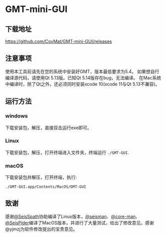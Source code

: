 # GMT-mini-GUI

## 下载地址

https://github.com/CovMat/GMT-mini-GUI/releases

## 注意事项

使用本工具前请先在您的系统中安装好GMT，版本最低要求为5.4。
如果想自行编译源代码，请使用Qt 5.13版。已知Qt 5.14版存在bug，无法编译。
在Mac系统中编译时，除了Qt之外，还必须同时安装xcode 10(xcode 11与Qt 5.13不兼容)。

## 运行方法

### windows

下载安装包，解压，直接双击运行exe即可。

### Linux

下载安装包，解压，打开终端进入文件夹，终端运行 `./GMT-GUI`.

### macOS

下载安装包并解压，打开终端，执行:

```
./GMT-GUI.app/Contents/MacOS/GMT-GUI
```

## 致谢

感谢[@SeisSpath](https://github.com/SeisSpath)协助编译了Linux版本，[@seisman](https://github.com/seisman)、[@core-man](https://github.com/core-man)、[@SeisPider](https://github.com/SeisPider)编译了MacOS版本，并进行了大量测试，给出了修改意见。感谢@yjmzj为软件修改提出的宝贵意见。
